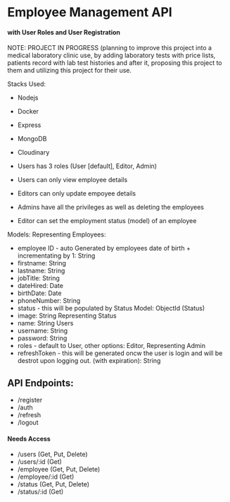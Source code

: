 
# Employee Management API
#### with User Roles and User Registration


NOTE: PROJECT IN PROGRESS (planning to 
improve this project into a medical laboratory clinic use, by adding laboratory tests with price lists, patients record with lab test histories and after it, proposing this project to them and utilizing this project for their use.


Stacks Used:
- Nodejs
- Docker
- Express
- MongoDB
- Cloudinary


- Users has 3 roles (User [default], Editor, Admin)
- Users can only view employee details
- Editors can only update empoyee details
- Admins have all the privileges as well as deleting the employees
- Editor can set the employment status (model) of an employee

Models:
Representing Employees:
- employee ID - auto Generated by employees date of birth + incrementating by 1: String
- firstname: String
- lastname: String
- jobTitle: String
- dateHired: Date
- birthDate: Date
- phoneNumber: String
- status - this will be populated by Status Model: ObjectId (Status)
- image: String
Representing Status
- name: String
Users
- username: String
- password: String
- roles - default to User, other options: Editor, Representing Admin
- refreshToken - this will be generated oncw the user is login and will be destrot upon logging out. (with expiration): String

## API Endpoints:

- /register
- /auth
- /refresh
- /logout

#### Needs Access
- /users (Get, Put, Delete)
- /users/:id (Get)
- /employee (Get, Put, Delete)
- /employee/:id (Get)
- /status (Get, Put, Delete)
- /status/:id (Get)
